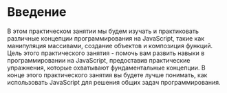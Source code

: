 # Введение

В этом практическом занятии мы будем изучать и практиковать различные концепции программирования на JavaScript, такие как манипуляция массивами, создание объектов и композиция функций. Цель этого практического занятия - помочь вам развить навыки в программировании на JavaScript, предоставив практические упражнения, которые охватывают фундаментальные концепции. В конце этого практического занятия вы будете лучше понимать, как использовать JavaScript для решения общих задач программирования.
